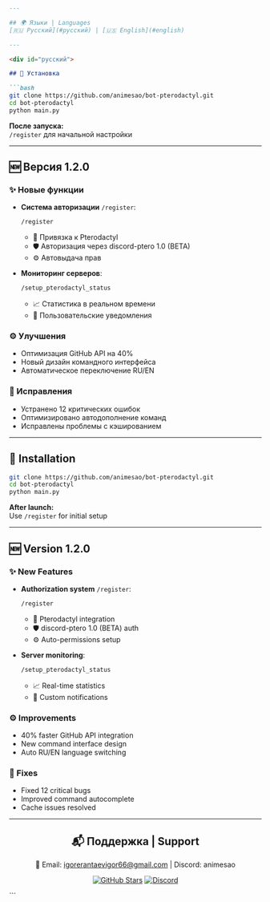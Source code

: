 ```markdown
---

## 🌍 Языки | Languages
[🇷🇺 Русский](#русский) | [🇺🇸 English](#english)

---

<div id="русский">

## 🚀 Установка

```bash
git clone https://github.com/animesao/bot-pterodactyl.git
cd bot-pterodactyl
python main.py
```
**После запуска:**  
`/register` для начальной настройки

---

## 🆕 Версия 1.2.0

### ✨ Новые функции
- **Система авторизации** `/register`:
  ```bash
  /register
  ```
  - 🔗 Привязка к Pterodactyl
  - 🛡️ Авторизация через discord-ptero 1.0 (BETA)
  - ⚙️ Автовыдача прав

- **Мониторинг серверов**:
  ```bash
  /setup_pterodactyl_status
  ```
  - 📈 Статистика в реальном времени
  - 🔔 Пользовательские уведомления

### ⚙ Улучшения
- Оптимизация GitHub API на 40%
- Новый дизайн командного интерфейса
- Автоматическое переключение RU/EN

### 🐞 Исправления
- Устранено 12 критических ошибок
- Оптимизировано автодополнение команд
- Исправлены проблемы с кэшированием

</div>

---

<div id="english">

## 🚀 Installation

```bash
git clone https://github.com/animesao/bot-pterodactyl.git
cd bot-pterodactyl
python main.py
```
**After launch:**  
Use `/register` for initial setup

---

## 🆕 Version 1.2.0

### ✨ New Features
- **Authorization system** `/register`:
  ```bash
  /register
  ```
  - 🔗 Pterodactyl integration
  - 🛡️ discord-ptero 1.0 (BETA) auth
  - ⚙️ Auto-permissions setup

- **Server monitoring**:
  ```bash
  /setup_pterodactyl_status
  ```
  - 📈 Real-time statistics
  - 🔔 Custom notifications

### ⚙ Improvements
- 40% faster GitHub API integration
- New command interface design
- Auto RU/EN language switching

### 🐞 Fixes
- Fixed 12 critical bugs
- Improved command autocomplete
- Cache issues resolved

</div>

---

<div align="center">

## 📬 Поддержка | Support
📧 Email: igorerantaevigor66@gmail.com | Discord: animesao

[![GitHub Stars](https://img.shields.io/github/stars/animesao/bot-pterodactyl?style=social)](https://github.com/animesao/bot-pterodactyl/stargazers)
[![Discord](https://img.shields.io/badge/Discord-Join%20Server-blue)](https://dsc.gg/darkcube)

</div>
```
